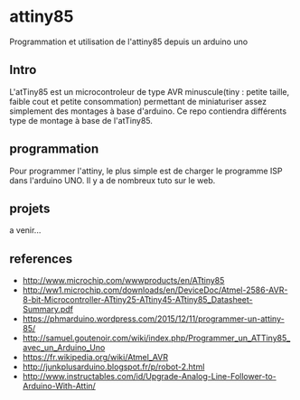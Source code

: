 # attiny85
Programmation et utilisation de l'attiny85 depuis un arduino uno

## Intro

L'atTiny85 est un microcontroleur de type AVR minuscule(tiny : petite taille, faible cout et petite consommation) permettant de miniaturiser assez simplement des montages à base d'arduino. Ce repo contiendra différents type de montage à base de l'atTiny85.

## programmation 

Pour programmer l'attiny, le plus simple est de charger le programme ISP dans l'arduino UNO. Il y a de nombreux tuto sur le web. 

## projets

a venir...

## references

* http://www.microchip.com/wwwproducts/en/ATtiny85
* http://ww1.microchip.com/downloads/en/DeviceDoc/Atmel-2586-AVR-8-bit-Microcontroller-ATtiny25-ATtiny45-ATtiny85_Datasheet-Summary.pdf
* https://phmarduino.wordpress.com/2015/12/11/programmer-un-attiny-85/
* http://samuel.goutenoir.com/wiki/index.php/Programmer_un_ATTiny85_avec_un_Arduino_Uno
* https://fr.wikipedia.org/wiki/Atmel_AVR
* http://junkplusarduino.blogspot.fr/p/robot-2.html
* http://www.instructables.com/id/Upgrade-Analog-Line-Follower-to-Arduino-With-Attin/
